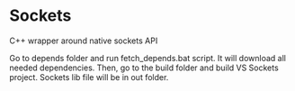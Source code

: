 # Sockets
C++ wrapper around native sockets API

Go to depends folder and run fetch_depends.bat script. It will download all needed dependencies. Then, go to the build folder and build VS Sockets project. Sockets lib file will be in out folder.